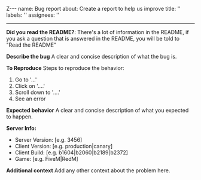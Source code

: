 Z---
name: Bug report
about: Create a report to help us improve
title: ''
labels: ''
assignees: ''

---

**Did you read the README?**: There's a lot of information in the README, if you ask a question that is answered in the README, you will be told to "Read the README"

**Describe the bug**
A clear and concise description of what the bug is.

**To Reproduce**
Steps to reproduce the behavior:
1. Go to '...'
2. Click on '....'
3. Scroll down to '....'
4. See an error

**Expected behavior**
A clear and concise description of what you expected to happen.

**Server Info:**
 - Server Version: [e.g. 3456]
- Client Version: [e.g. production|canary]
- Client Build: [e.g. b1604|b2060|b2189|b2372]
- Game: [e.g. FiveM|RedM]

**Additional context**
Add any other context about the problem here.
